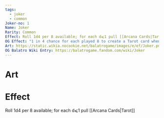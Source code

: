 ```yaml
---
tags:
  - joker
  - common
Joker-no: 1
Name: Joker
Rarity: Common
Effect: Roll 1d4 per 8 available; for each d⩽1 pull [[Arcana Cards|Tarot]]
OG Effect: "1 in 4 chance for each played 8 to create a Tarot card when scored\r(Must have room)"
Art: https://static.wikia.nocookie.net/balatrogame/images/e/ef/Joker.png/revision/latest?cb=20230925003651
OG Balatro Wiki Entry: https://balatrogame.fandom.com/wiki/Joker
---
```

# Art
# Effect
Roll 1d4 per 8 available; for each d⩽1 pull [[Arcana Cards|Tarot]]